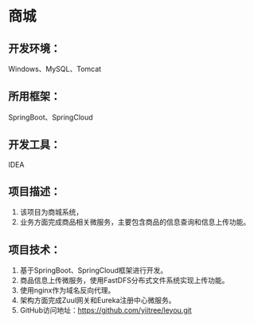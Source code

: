 # 商城
## 开发环境：
Windows、MySQL、Tomcat
## 所用框架：
SpringBoot、SpringCloud
## 开发工具：
IDEA
## 项目描述：
1. 该项目为商城系统，
2. 业务方面完成商品相关微服务，主要包含商品的信息查询和信息上传功能。
## 项目技术：
1. 基于SpringBoot、SpringCloud框架进行开发。
2. 商品信息上传微服务，使用FastDFS分布式文件系统实现上传功能。
3. 使用nginx作为域名反向代理。
4. 架构方面完成Zuul网关和Eureka注册中心微服务。
5. GitHub访问地址：https://github.com/yiitree/leyou.git
